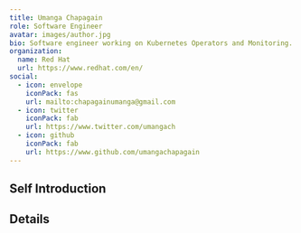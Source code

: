 ```yaml
---
title: Umanga Chapagain
role: Software Engineer
avatar: images/author.jpg
bio: Software engineer working on Kubernetes Operators and Monitoring.
organization:
  name: Red Hat
  url: https://www.redhat.com/en/
social:
  - icon: envelope
    iconPack: fas
    url: mailto:chapagainumanga@gmail.com
  - icon: twitter
    iconPack: fab
    url: https://www.twitter.com/umangach
  - icon: github
    iconPack: fab
    url: https://www.github.com/umangachapagain
---
```


## Self Introduction

## Details
